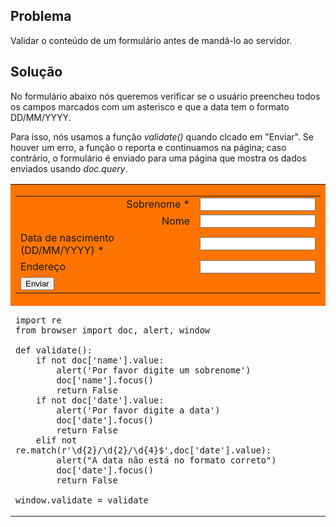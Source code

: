 Problema
--------

Validar o conteúdo de um formulário antes de mandá-lo ao servidor.


Solução
-------

No formulário abaixo nós queremos verificar se o usuário preencheu
todos os campos marcados com um asterisco e que a data tem o formato
DD/MM/YYYY.

Para isso, nós usamos a função _validate()_ quando clcado em
"Enviar". Se houver um erro, a função o reporta e continuamos na
página; caso contrário, o formulário é enviado para uma página que
mostra os dados enviados usando _doc.query_.

<table width="100%">
<tr>

<td style="background-color:#FF7400;text-align:center;">

<form action="cookbook/echo.html" id="myform">

<table cellpadding=5>
<tr>
<td align="right">Sobrenome *</td>
<td><INPUT id="name" name="name"></td>
</tr>
<tr>
<td align="right">Nome</td>
<td><INPUT id="firstname" name="firstname"></td>
</tr>
<tr>
<td>Data de nascimento (DD/MM/YYYY) * </td>
<td><INPUT id="date" name="date"></td>
</tr>
<tr>
<td>Endereço</td>
<td><INPUT id="mail" name="mail"></td>
</tr>
<tr>
<td colspan=2><INPUT type="submit" value="Enviar" onclick="return validate()"></td>
</tr>
</table>

</td>
</tr>

<tr>
<td style="width:40%;padding-right:10px;" id="py_source">

    import re
    from browser import doc, alert, window
    
    def validate():
        if not doc['name'].value:
            alert('Por favor digite um sobrenome')
            doc['name'].focus()
            return False
        if not doc['date'].value:
            alert('Por favor digite a data')
            doc['date'].focus()
            return False
        elif not re.match(r'\d{2}/\d{2}/\d{4}$',doc['date'].value):
            alert("A data não está no formato correto")
            doc['date'].focus()
            return False

    window.validate = validate            
</td>
</tr>
</table>
</form>

<script type="text/python3">
src = doc['py_source'].text
exec(src)
</script>
